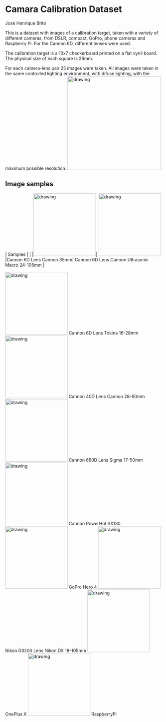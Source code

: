 # Camara Calibration Dataset

José Henrique Brito

This is a dataset with images of a calibration target, taken with a variety of different cameras, from DSLR, compact, GoPro, phone cameras and Raspberry Pi.
For the Cannon 6D, different lenses were used.

The calibration target is a 10x7 checkerboard printed on a flat vynil board. The physical size of each square is 26mm.

For each camera-lens pair 25 images were taken.
All images were taken in the same controlled lighting environment, with difuse lighting, with the maximum possible resolution.
<img src="https://user-images.githubusercontent.com/19577316/119136736-f1f0f480-ba37-11eb-959d-2d1127b00d1f.JPG" alt="drawing" width="300"/>

## Image samples

| Samples |    |
|<img src="https://user-images.githubusercontent.com/19577316/119135388-3d0a0800-ba36-11eb-9d84-20b3acd5eb22.JPG" alt="drawing" width="200"/>| <img src="https://user-images.githubusercontent.com/19577316/119135623-93774680-ba36-11eb-8148-b42bb833f514.JPG" alt="drawing" width="200"/>
|Cannon 6D Lens Cannon 35mm| Cannon 6D Lens Cannon Ultrasonic Macro 24-105mm |

<img src="https://user-images.githubusercontent.com/19577316/119135681-a427bc80-ba36-11eb-9da2-e2c9fc84cd3c.JPG" alt="drawing" width="200"/>
Cannon 6D Lens Tokina 16-28mm

<img src="https://user-images.githubusercontent.com/19577316/119135767-c15c8b00-ba36-11eb-8888-fd49c6f6bcfd.JPG" alt="drawing" width="200"/>
Cannon 40D Lens Cannon 28-90mm

<img src="https://user-images.githubusercontent.com/19577316/119136253-58c1de00-ba37-11eb-837d-405554042910.JPG" alt="drawing" width="200"/>
Cannon 650D Lens Sigma 17-50mm

<img src="https://user-images.githubusercontent.com/19577316/119136305-670ffa00-ba37-11eb-8437-028627251b3d.JPG" alt="drawing" width="200"/>
Cannon PowerHot SX130

<img src="https://user-images.githubusercontent.com/19577316/119136325-6d9e7180-ba37-11eb-99c9-9e9fda65d7c4.JPG" alt="drawing" width="200"/>
GoPro Hero 4

<img src="https://user-images.githubusercontent.com/19577316/119136353-75f6ac80-ba37-11eb-80bf-8b5ed6d028ae.JPG" alt="drawing" width="200"/>
Nikon D3200 Lens Nikon DX 18-105mm

<img src="https://user-images.githubusercontent.com/19577316/119136371-7d1dba80-ba37-11eb-93b8-742185a7594d.jpg" alt="drawing" width="200"/>
OnePlus X

<img src="https://user-images.githubusercontent.com/19577316/119136402-8575f580-ba37-11eb-8980-eaa7270b6ef3.jpg" alt="drawing" width="200"/>
RaspberryPi
